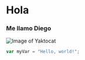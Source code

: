 # Hola

### Me llamo Diego

![Image of Yaktocat](https://octodex.github.com/images/yaktocat.png)

``` javascript
var myVar = "Hello, world!";
```
